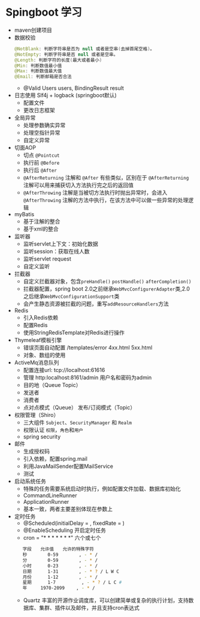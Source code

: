 # Spingboot 学习
 - maven创建项目
 - 数据校验
    ```java
    @NotBlank: 判断字符串是否为 null 或者是空串(去掉首尾空格)。
    @NotEmpty: 判断字符串是否 null 或者是空串。
    @Length: 判断字符的长度(最大或者最小)
    @Min: 判断数值最小值
    @Max: 判断数值最大值
    @Email: 判断邮箱是否合法
    ```
   - @Valid Users users, BindingResult result
 - 日志使用 Slf4j + logback (springboot默认)
    - 配置文件
    - 更改日志框架
 - 全局异常
    - 处理参数确实异常
    - 处理空指针异常
    - 自定义异常
 - 切面AOP
    - 切点 `@Pointcut`
    - 执行前 `@Before`
    - 执行后 `@After`
    - `@AfterReturning` 注解和 `@After` 有些类似，区别在于 `@AfterReturning` 注解可以用来捕获切入方法执行完之后的返回值
    - `@AfterThrowing` 注解是当被切方法执行时抛出异常时，会进入 `@AfterThrowing` 注解的方法中执行，在该方法中可以做一些异常的处理逻辑
 - myBatis
    - 基于注解的整合
    - 基于xml的整合
 - 监听器
    - 监听servlet上下文：初始化数据
    - 监听session：获取在线人数
    - 监听servlet request
    - 自定义监听
 - 拦截器
    - 自定义拦截器对象，包含`preHandle()` `postHandle()` `afterCompletion()`
    - 拦截器配置，spring boot 2.0之前继承`WebMvcConfigurerAdapter`类,2.0之后继承`WebMvcConfigurationSupport`类
    - 会产生静态资源被拦截的问题，重写`addResourceHandlers`方法
 - Redis
    - 引入Redis依赖
    - 配置Redis
    - 使用StringRedisTemplate对Redis进行操作
 - Thymeleaf模板引擎
    - 错误页面自动配置 /templates/error 4xx.html 5xx.html
    - 对象、数组的使用  
 - ActiveMq消息队列
    - 配置连接url: tcp://localhost:61616 
    - 管理 http:localhost:8161/admin 用户名和密码为admin
    - 目的地（Queue Topic）
    - 发送者
    - 消费者
    - 点对点模式（Queue） 发布/订阅模式（Topic）
 - 权限管理（Shiro）
    - 三大组件 `Subject`、`SecurityManager` 和 `Realm`
    - 权限认证 `权限`，`角色`和`用户`
    - spring security
 - 邮件
    - 生成授权码
    - 引入依赖，配置spring.mail
    - 利用JavaMailSender配置MailService
    - 测试
 - 启动系统任务
    - 特殊的任务需要系统启动时执行，例如配置文件加载、数据库初始化
    - CommandLineRunner
    - ApplicationRunner
    - 基本一致，两者主要差别体现在参数上
 - 定时任务
    - @Scheduled(initialDelay = , fixedRate = ) 
    - @EnableScheduling 开启定时任务
    - cron = "* * * * * * *" 六个或七个   
    ```bash
       字段　　允许值　　允许的特殊字符 
       秒     　 0-59 　　　　, - * / 
       分     　 0-59　　　　 , - * / 
       小时      0-23 　　　　, - * / 
       日期      1-31 　　　　, - * ? / L W C 
       月份      1-12 　　　　, - * / 
       星期      1-7 　　　　  , - * ? / L C # 
       年     1970-2099 　　, - * /
    ```
    - Quartz 丰富的开源作业调度库，可以创建简单或复杂的执行计划，支持数据库、集群、插件以及邮件，并且支持cron表达式